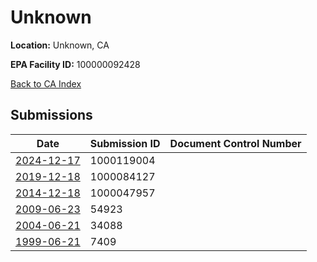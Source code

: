 # Unknown

**Location:** Unknown, CA

**EPA Facility ID:** 100000092428

[Back to CA Index](../../index.md)

## Submissions

| Date | Submission ID | Document Control Number |
|------|--------------|-------------------------|
| [2024-12-17](submissions/1000119004.md) | 1000119004 |  |
| [2019-12-18](submissions/1000084127.md) | 1000084127 |  |
| [2014-12-18](submissions/1000047957.md) | 1000047957 |  |
| [2009-06-23](submissions/54923.md) | 54923 |  |
| [2004-06-21](submissions/34088.md) | 34088 |  |
| [1999-06-21](submissions/7409.md) | 7409 |  |

